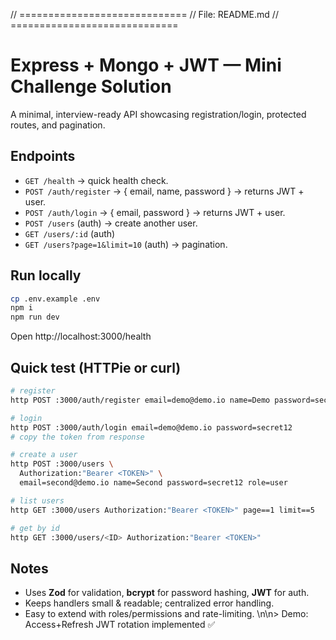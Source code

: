 
// =============================
// File: README.md
// =============================
# Express + Mongo + JWT — Mini Challenge Solution

A minimal, interview-ready API showcasing registration/login, protected routes, and pagination.

## Endpoints
- `GET /health` → quick health check.
- `POST /auth/register` → { email, name, password } → returns JWT + user.
- `POST /auth/login` → { email, password } → returns JWT + user.
- `POST /users` (auth) → create another user.
- `GET /users/:id` (auth)
- `GET /users?page=1&limit=10` (auth) → pagination.

## Run locally
```bash
cp .env.example .env
npm i
npm run dev
```
Open http://localhost:3000/health

## Quick test (HTTPie or curl)
```bash
# register
http POST :3000/auth/register email=demo@demo.io name=Demo password=secret12

# login
http POST :3000/auth/login email=demo@demo.io password=secret12
# copy the token from response

# create a user
http POST :3000/users \
  Authorization:"Bearer <TOKEN>" \
  email=second@demo.io name=Second password=secret12 role=user

# list users
http GET :3000/users Authorization:"Bearer <TOKEN>" page==1 limit==5

# get by id
http GET :3000/users/<ID> Authorization:"Bearer <TOKEN>"
```

## Notes
- Uses **Zod** for validation, **bcrypt** for password hashing, **JWT** for auth.
- Keeps handlers small & readable; centralized error handling.
- Easy to extend with roles/permissions and rate-limiting.
\n\n> Demo: Access+Refresh JWT rotation implemented ✅
